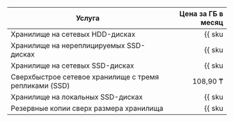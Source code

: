 | Услуга                                  | Цена за ГБ в месяц                                                  |
| ----- | ----: |
| Хранилище на сетевых HDD-дисках         | {{ sku|KZT|mdb.cluster.network-hdd.pg|month|string }}               |
| Хранилище на нереплицируемых SSD-дисках | {{ sku|KZT|mdb.cluster.network-ssd-nonreplicated.pg|month|string }} |
| Хранилище на сетевых SSD-дисках         | {{ sku|KZT|mdb.cluster.network-nvme.pg|month|string }}              |
| Сверхбыстрое сетевое хранилище с тремя репликами (SSD) | 108,90 ₸ |
| Хранилище на локальных SSD-дисках       | {{ sku|KZT|mdb.cluster.local-nvme.pg|month|string }}                |
| Резервные копии сверх размера хранилища | {{ sku|KZT|mdb.cluster.pg.backup|month|string }}                    |
